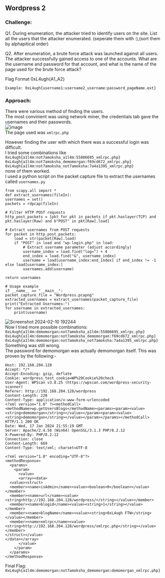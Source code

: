 ## Wordpress 2
### Challenge:  
Q1. During enumeration, the attacker tried to identify users on the site. List all the users that the attacker enumerated. (seperate them with :),(sort them by alphapitical order)  

Q2. After enumeration, a brute force attack was launched against all users. The attacker successfully gained access to one of the accounts. What are the username and password for that account, and what is the name of the page used for the brute force attack?  

Flag Format 0xL4ugh{A1_A2}  

    Example: 0xL4ugh{username1:username2_username:password_pageName.ext}  
### Approach: 
There were various method of finding the users.  
The most convinient was using network miner, the credentials tab gave the usernames and their passwords.  
![image](https://github.com/Azure9733/Cryptonite/assets/143328010/eccb87c9-966d-4c6b-91b8-1b1c6a0237c3)  
The page used was ``xmlrpc.php``  

However finding the user with which there was a successful login was difficult.  
I tried some combinations like  
``0xL4ugh{a1l4m:not7amoksha_a1l4m:55806695_xmlrpc.php}  
0xL4ugh{a1l4m:not7amoksha_demomorgan:f69cd672_xmlrpc.php}  
0xL4ugh{a1l4m:not7amoksha_not7amoksha:7a4a1395_xmlrpc.php}``  
none of them worked.  
I used a python script on the packet capture file to extract the usernames called ``usernames.py``  

    from scapy.all import *
    def extract_usernames(fileIn):
    usernames = set()
    packets = rdpcap(fileIn)
  
    # Filter HTTP POST requests
    http_post_packets = [pkt for pkt in packets if pkt.haslayer(TCP) and pkt.haslayer(Raw) and b"POST" in pkt[Raw].load]

    # Extract usernames from POST requests
    for packet in http_post_packets:
        load = str(packet[Raw].load)
        if "POST" in load and "wp-login.php" in load:
            # Extract username parameter (adjust accordingly)
            username_index = load.find("log=") + 4
            end_index = load.find("&", username_index)
            username = load[username_index:end_index] if end_index != -1 else load[username_index:]
            usernames.add(username)

    return usernames

    # Usage example
    if __name__ == "__main__":
    packet_capture_file = "Wordpress.pcapng"
    extracted_usernames = extract_usernames(packet_capture_file)
    print("Extracted Usernames:")
    for username in extracted_usernames:
        print(username)  

![Screenshot 2024-02-10 192244](https://github.com/Azure9733/Cryptonite/assets/143328010/2e5b2d67-27b3-46d5-852a-e55c23928697)  
Now I tried more possible combinations:   
``0xL4ugh{a1l4m:demomorgan:not7amoksha_a1l4m:55806695_xmlrpc.php}  
0xL4ugh{a1l4m:demomorgan:not7amoksha_demomorgan:f69cd672_xmlrpc.php}  
0xL4ugh{a1l4m:demomorgan:not7amoksha_not7amoksha:7a4a1395_xmlrpc.php}``  
Something was still wrong.  
The password for demomorgan was actually demomorgan itself. This was proven by the following:-  

``` POST /wordpress/xmlrpc.php HTTP/1.1
Host: 192.168.204.128
Accept: */*
Accept-Encoding: gzip, deflate
Cookie: wordpress_test_cookie=WP%20Cookie%20check
User-Agent: WPScan v3.8.25 (https://wpscan.com/wordpress-security-scanner)
Referer: http://192.168.204.128/wordpress
Content-Length: 220
Content-Type: application/x-www-form-urlencoded
<?xml version="1.0" ?><methodCall><methodName>wp.getUsersBlogs</methodName><params><param><value><string>demomorgan</string></value></param><param><value><string>demomorgan</string></value></param></params></methodCall>
HTTP/1.1 200 OK
Date: Wed, 17 Jan 2024 21:55:19 GMT
Server: Apache/2.4.58 (Win64) OpenSSL/3.1.3 PHP/8.2.12
X-Powered-By: PHP/8.2.12
Connection: close
Content-Length: 669
Content-Type: text/xml; charset=UTF-8

<?xml version="1.0" encoding="UTF-8"?>
<methodResponse>
  <params>
    <param>
      <value>
      <array><data>
  <value><struct>
  <member><name>isAdmin</name><value><boolean>0</boolean></value></member>
  <member><name>url</name><value><string>http://192.168.204.128/wordpress/</string></value></member>
  <member><name>blogid</name><value><string>1</string></value></member>
  <member><name>blogName</name><value><string>0xL4ugh FTW</string></value></member>
  <member><name>xmlrpc</name><value><string>http://192.168.204.128/wordpress/xmlrpc.php</string></value></member>
</struct></value>
</data></array>
      </value>
    </param>
  </params>
</methodResponse>
```
Final Flag: ``0xL4ugh{a1l4m:demomorgan:not7amoksha_demomorgan:demomorgan_xmlrpc.php}``
